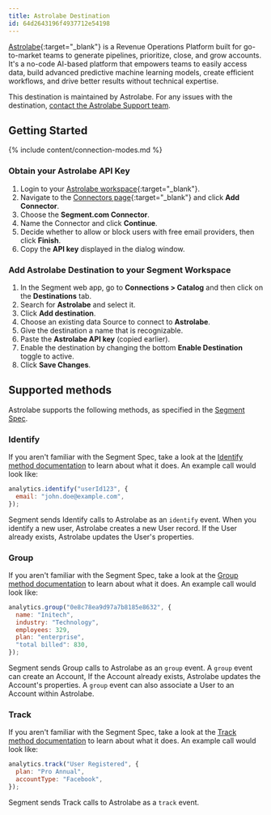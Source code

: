 ```yaml
---
title: Astrolabe Destination
id: 64d2643196f4937712e54198
---
```


[Astrolabe](https://astrolabe.so/?utm_source=segmentio&utm_medium=docs&utm_campaign=partners){:target="_blank"} is a Revenue Operations Platform built for go-to-market teams to generate pipelines, prioritize, close, and grow accounts. It's a no-code AI-based platform that empowers teams to easily access data, build advanced predictive machine learning models, create efficient workflows, and drive better results without technical expertise.

This destination is maintained by Astrolabe. For any issues with the destination, [contact the Astrolabe Support team](mailto:team@astrolabe.so).

## Getting Started

{% include content/connection-modes.md %}

### Obtain your Astrolabe API Key

1. Login to your [Astrolabe workspace](https://console.astrolabe.so/login){:target="_blank"}.
2. Navigate to the [Connectors page](https://console.astrolabe.so/connectors){:target="_blank"} and click **Add Connector**.
3. Choose the **Segment.com Connector**.
4. Name the Connector and click **Continue**.
5. Decide whether to allow or block users with free email providers, then click **Finish**.
6. Copy the **API key** displayed in the dialog window.

### Add Astrolabe Destination to your Segment Workspace

1. In the Segment web app, go to **Connections > Catalog** and then click on the **Destinations** tab.
2. Search for **Astrolabe** and select it.
3. Click **Add destination**.
4. Choose an existing data Source to connect to **Astrolabe**.
5. Give the destination a name that is recognizable.
6. Paste the **Astrolabe API key** (copied earlier).
7. Enable the destination by changing the bottom **Enable Destination** toggle to active.
8. Click **Save Changes**.

## Supported methods

Astrolabe supports the following methods, as specified in the [Segment Spec](/docs/connections/spec).

### Identify

If you aren't familiar with the Segment Spec, take a look at the [Identify method documentation](/docs/connections/spec/identify/) to learn about what it does. An example call would look like:

```js
analytics.identify("userId123", {
  email: "john.doe@example.com",
});
```

Segment sends Identify calls to Astrolabe as an `identify` event. When you identify a new user, Astrolabe creates a new User record. If the User already exists, Astrolabe updates the User's properties.

### Group

If you aren't familiar with the Segment Spec, take a look at the [Group method documentation](/docs/connections/spec/group/) to learn about what it does. An example call would look like:

```js
analytics.group("0e8c78ea9d97a7b8185e8632", {
  name: "Initech",
  industry: "Technology",
  employees: 329,
  plan: "enterprise",
  "total billed": 830,
});
```

Segment sends Group calls to Astrolabe as an `group` event. A `group` event can create an Account, If the Account already exists, Astrolabe updates the Account's properties. A `group` event can also associate a User to an Account within Astrolabe.

### Track

If you aren't familiar with the Segment Spec, take a look at the [Track method documentation](/docs/connections/spec/track/) to learn about what it does. An example call would look like:

```js
analytics.track("User Registered", {
  plan: "Pro Annual",
  accountType: "Facebook",
});
```

Segment sends Track calls to Astrolabe as a `track` event.
